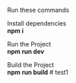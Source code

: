 


Run these commands </br>

Install dependencies </br>
<b>npm i</b> </br>

Run the Project</br>
<b>npm run dev</b> </br>

Build the Project</br>
<b>npm run build</b>
#   t e s t 1  
 